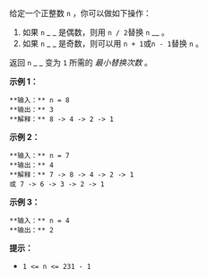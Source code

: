 给定一个正整数 `n` ，你可以做如下操作：

  1. 如果 `n` _ _ 是偶数，则用 `n / 2`替换 `n` __ 。
  2. 如果 `n` _ _ 是奇数，则可以用 `n + 1`或`n - 1`替换 `n` 。

返回 `n` _ _ 变为 `1` 所需的 _最小替换次数_ 。



**示例 1：**

    
    
    **输入：** n = 8
    **输出：** 3
    **解释：** 8 -> 4 -> 2 -> 1
    

**示例 2：**

    
    
    **输入：** n = 7
    **输出：** 4
    **解释：** 7 -> 8 -> 4 -> 2 -> 1
    或 7 -> 6 -> 3 -> 2 -> 1
    

**示例 3：**

    
    
    **输入：** n = 4
    **输出：** 2
    



**提示：**

  * `1 <= n <= 231 - 1`

